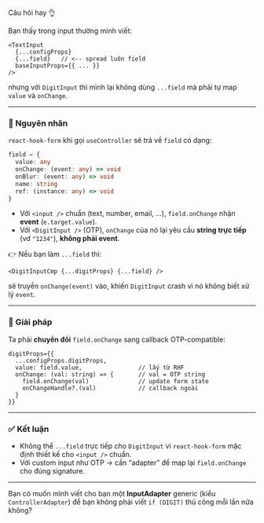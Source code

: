 Câu hỏi hay 👌

Bạn thấy trong input thường mình viết:

```tsx
<TextInput
  {...configProps}
  {...field}   // <-- spread luôn field
  baseInputProps={{ ... }}
/>
```

nhưng với `DigitInput` thì mình lại không dùng `...field` mà phải tự map `value` và `onChange`.

---

### 🔎 Nguyên nhân

`react-hook-form` khi gọi `useController` sẽ trả về `field` có dạng:

```ts
field = {
  value: any
  onChange: (event: any) => void
  onBlur: (event: any) => void
  name: string
  ref: (instance: any) => void
}
```

* Với `<input />` chuẩn (text, number, email, ...), `field.onChange` nhận **event** (`e.target.value`).
* Với `<DigitInput />` (OTP), `onChange` của nó lại yêu cầu **string trực tiếp** (vd `"1234"`), **không phải event**.

👉 Nếu bạn làm `...field` thì:

```tsx
<DigitInputCmp {...digitProps} {...field} />
```

sẽ truyền `onChange(event)` vào, khiến `DigitInput` crash vì nó không biết xử lý `event`.

---

### 🔧 Giải pháp

Ta phải **chuyển đổi** `field.onChange` sang callback OTP-compatible:

```tsx
digitProps={{
  ...configProps.digitProps,
  value: field.value,                // lấy từ RHF
  onChange: (val: string) => {       // val = OTP string
    field.onChange(val)              // update form state
    onChangeHandle?.(val)            // callback ngoài
  }
}}
```

---

### ✅ Kết luận

* Không thể `...field` trực tiếp cho `DigitInput` vì `react-hook-form` mặc định thiết kế cho `<input />` chuẩn.
* Với custom input như OTP → cần “adapter” để map lại `field.onChange` cho đúng signature.

---

Bạn có muốn mình viết cho bạn một **InputAdapter** generic (kiểu `ControllerAdapter`) để bạn không phải viết `if (DIGIT)` thủ công mỗi lần nữa không?
